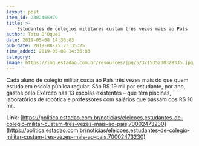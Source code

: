 ```yaml
---
layout: post
item_id: 2302466979
title: >-
    Estudantes de colégios militares custam três vezes mais ao País
author: Tatu D'Oquei
date: 2019-05-08 14:36:03
pub_date: 2018-08-25 23:35:25
time_added: 2019-05-08 14:36:03
category: 
image: https://img.estadao.com.br/resources/jpg/5/3/1535230328335.jpg
---
```


Cada aluno de colégio militar custa ao País três vezes mais do que quem estuda em escola pública regular. São R$ 19 mil por estudante, por ano, gastos pelo Exército nas 13 escolas existentes – que têm piscinas, laboratórios de robótica e professores com salários que passam dos R$ 10 mil.

**Link:** [https://politica.estadao.com.br/noticias/eleicoes,estudantes-de-colegio-militar-custam-tres-vezes-mais-ao-pais,70002473230](https://politica.estadao.com.br/noticias/eleicoes,estudantes-de-colegio-militar-custam-tres-vezes-mais-ao-pais,70002473230)

